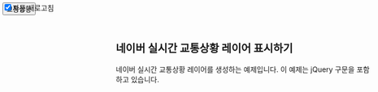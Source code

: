 <!DOCTYPE html>
<html>
<head>
    <meta charset="UTF-8">
    <meta http-equiv="X-UA-Compatible" content="IE=edge">
    <meta name="viewport" content="width=device-width, initial-scale=1.0, user-scalable=no">
    <script type="text/javascript" src="https://openapi.map.naver.com/openapi/v3/maps.js?clientId=orK7_YeBAdN64OJ8HUVz&amp;submodules=panorama"></script>
</head>
<body>
<style type="text/css">
    #wrap .buttons, #wrap .checkbox { position:absolute;top:0;left:0;z-index:1000;padding:5px; }
    #wrap .buttons .control-btn { margin:0 5px 5px 0; }
</style>
<body>
<div id="wrap" class="section">
    <h2>네이버 실시간 교통상황 레이어 표시하기</h2>
    <p>네이버 실시간 교통상황 레이어를 생성하는 예제입니다. 이 예제는 jQuery 구문을 포함하고 있습니다.</p>
    <div id="map" style="width:100%;height:600px;">
        <div class="buttons">
            <input id="traffic" type="button" value="교통상황" class="control-btn" />
        </div>
        <div class="checkbox">
            <input id="autorefresh" type="checkbox" checked="checked" value="1" /><label for="autorefresh">자동 새로고침</label>
        </div>
    </div>
    <code id="snippet" class="snippet"></code>
</div>
<script id="code">
    var map = new naver.maps.Map('map', {
        center: new naver.maps.LatLng(37.3595704, 127.105399),
        mapTypeControl: true,
        mapTypeControlOptions: {
            style: naver.maps.MapTypeControlStyle.DROPDOWN
        }
    })

    var trafficLayer = new naver.maps.TrafficLayer({
        interval: 300000 // 5분마다 새로고침 (최소값 5분)
    });

    var btn = $('#traffic');

    naver.maps.Event.addListener(map, 'trafficLayer_changed', function(trafficLayer) {
        if (trafficLayer) {
            btn.addClass('control-on');
            $("#autorefresh").parent().show();
            $("#autorefresh")[0].checked = true;
        } else {
            btn.removeClass('control-on');
            $("#autorefresh").parent().hide();
        }
    });

    btn.on("click", function(e) {
        e.preventDefault();

        if (trafficLayer.getMap()) {
            trafficLayer.setMap(null);
        } else {
            trafficLayer.setMap(map);
        }
    });

    $("#autorefresh").on("click", function(e) {
        var btn = $(this),
            checked = btn.is(":checked");

        if (checked) {
            trafficLayer.startAutoRefresh();
        } else {
            trafficLayer.endAutoRefresh();
        }
    });

    naver.maps.Event.once(map, 'init', function() {
        trafficLayer.setMap(map);
    });
</script>

</body>
</html>
